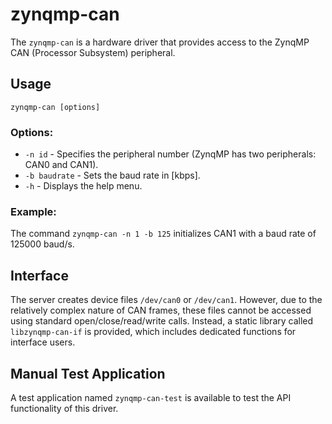 # zynqmp-can
The `zynqmp-can` is a hardware driver that provides access to the ZynqMP CAN (Processor Subsystem) peripheral.

## Usage
`zynqmp-can [options]`

### Options:
- `-n id`       - Specifies the peripheral number (ZynqMP has two peripherals: CAN0 and CAN1).
- `-b baudrate` - Sets the baud rate in [kbps].
- `-h`          - Displays the help menu.

### Example:
The command `zynqmp-can -n 1 -b 125` initializes CAN1 with a baud rate of 125000 baud/s.

## Interface
The server creates device files `/dev/can0` or `/dev/can1`. However, due to the relatively complex nature of CAN frames, these files cannot be accessed using standard open/close/read/write calls. Instead, a static library called `libzynqmp-can-if` is provided, which includes dedicated functions for interface users.

## Manual Test Application
A test application named `zynqmp-can-test` is available to test the API functionality of this driver.
